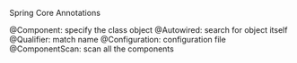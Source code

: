 Spring Core Annotations

@Component: specify the class object
@Autowired: search for object itself
@Qualifier: match name
@Configuration: configuration file
@ComponentScan: scan all the components
